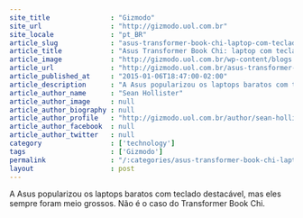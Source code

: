 ```yaml
---
site_title               : "Gizmodo"
site_url                 : "http://gizmodo.uol.com.br"
site_locale              : "pt_BR"
article_slug             : "asus-transformer-book-chi-laptop-com-teclado-destacavel-e-mais-fino-que-macbook-air"
article_title            : "Asus Transformer Book Chi: laptop com teclado destacável é mais fino que MacBook Air"
article_image            : "http://gizmodo.uol.com.br/wp-content/blogs.dir/8/files/2014/09/asus_transformer_book_T300_chi.jpg"
article_url              : "http://gizmodo.uol.com.br/asus-transformer-book-chi-ces/"
article_published_at     : "2015-01-06T18:47:00-02:00"
article_description      : "A Asus popularizou os laptops baratos com teclado destacável, mas eles sempre foram meio grossos. Não é o caso do Transformer Book Chi."
article_author_name      : "Sean Hollister"
article_author_image     : null
article_author_biography : null
article_author_profile   : "http://gizmodo.uol.com.br/author/sean-hollister/"
article_author_facebook  : null
article_author_twitter   : null
category                 : ['technology']
tags                     : ['Gizmodo']
permalink                : "/:categories/asus-transformer-book-chi-laptop-com-teclado-destacavel-e-mais-fino-que-macbook-air/"
layout                   : post
---
```


A Asus popularizou os laptops baratos com teclado destacável, mas eles sempre foram meio grossos. Não é o caso do Transformer Book Chi.
